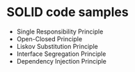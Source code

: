 # SOLID code samples

* Single Responsibility Principle
* Open-Closed Principle
* Liskov Substitution Principle
* Interface Segregation Principle
* Dependency Injection Principle
